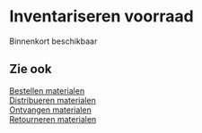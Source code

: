 # Inventariseren voorraad

Binnenkort beschikbaar

## Zie ook

[Bestellen materialen](../bestellen-materialen/)  
[Distribueren materialen](../distribueren-materialen/)  
[Ontvangen materialen](../ontvangen-materialen/)  
[Retourneren materialen](../retourneren-materialen/)  
